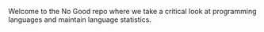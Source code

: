 Welcome to the No Good repo where we take a critical look at programming languages and maintain language statistics.
